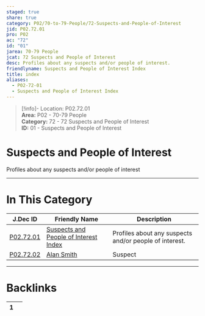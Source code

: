```yaml
---  
staged: true  
share: true  
category: P02/70-to-79-People/72-Suspects-and-People-of-Interest  
jid: P02.72.01  
pro: P02  
ac: "72"  
id: "01"  
jarea: 70-79 People  
jcat: 72 Suspects and People of Interest  
desc: Profiles about any suspects and/or people of interest.  
friendlyname: Suspects and People of Interest Index  
title: index  
aliases:  
  - P02-72-01  
  - Suspects and People of Interest Index  
---  
```

>[!info]- Location: P02.72.01  
>**Area:** P02 - 70-79 People  
>**Category:** 72 - 72 Suspects and People of Interest  
>**ID:** 01 - Suspects and People of Interest  
  
# Suspects and People of Interest  
  
Profiles about any suspects and/or people of interest  
   
  
  
---  
# In This Category  
  
| J.Dec ID                                                                                                          | Friendly Name                                                                                                                         | Description                                            |  
| ----------------------------------------------------------------------------------------------------------------- | ------------------------------------------------------------------------------------------------------------------------------------- | ------------------------------------------------------ |  
| [P02.72.01](index.md)         | [Suspects and People of Interest Index](index.md) | Profiles about any suspects and/or people of interest. |  
| [P02.72.02](./02-Alan-Smith.md) | [Alan Smith](./02-Alan-Smith.md)                    | Suspect                                                |  
  
  
---  
# Backlinks  
<div><table class="dataview table-view-table"><thead class="table-view-thead"><tr class="table-view-tr-header"><th class="table-view-th"><span></span><span class="dataview small-text">1</span></th><th class="table-view-th"><span></span></th></tr></thead><tbody class="table-view-tbody"></tbody></table></div>